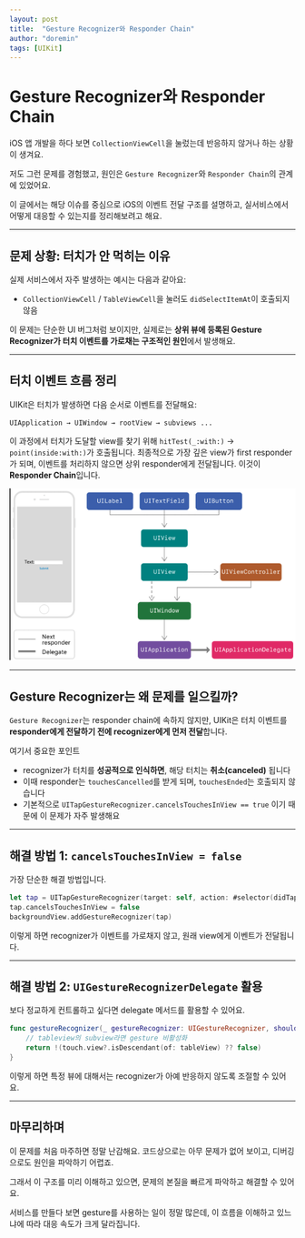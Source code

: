 ```yaml
---
layout: post
title:  "Gesture Recognizer와 Responder Chain"
author: "doremin"
tags: [UIKit]
---
```


# Gesture Recognizer와 Responder Chain

iOS 앱 개발을 하다 보면 `CollectionViewCell`을 눌렀는데 반응하지 않거나 하는 상황이 생겨요.

저도 그런 문제를 경험했고, 원인은 `Gesture Recognizer`와 `Responder Chain`의 관계에 있었어요.

이 글에서는 해당 이슈를 중심으로 iOS의 이벤트 전달 구조를 설명하고, 실서비스에서 어떻게 대응할 수 있는지를 정리해보려고 해요.

---

## 문제 상황: 터치가 안 먹히는 이유

실제 서비스에서 자주 발생하는 예시는 다음과 같아요:

- `CollectionViewCell` / `TableViewCell`을 눌러도 `didSelectItemAt`이 호출되지 않음

이 문제는 단순한 UI 버그처럼 보이지만, 실제로는 **상위 뷰에 등록된 Gesture Recognizer가 터치 이벤트를 가로채는 구조적인 원인**에서 발생해요.

---

## 터치 이벤트 흐름 정리

UIKit은 터치가 발생하면 다음 순서로 이벤트를 전달해요:

```
UIApplication → UIWindow → rootView → subviews ...
```

이 과정에서 터치가 도달할 view를 찾기 위해 `hitTest(_:with:)` → `point(inside:with:)`가 호출됩니다. 최종적으로 가장 깊은 view가 first responder가 되며, 이벤트를 처리하지 않으면 상위 responder에게 전달됩니다. 이것이 **Responder Chain**입니다.

![ResponderChain](/assets/images/2022-12-05/2022-12-05-1.png)

---

## Gesture Recognizer는 왜 문제를 일으킬까?

`Gesture Recognizer`는 responder chain에 속하지 않지만, UIKit은 터치 이벤트를 **responder에게 전달하기 전에 recognizer에게 먼저 전달**합니다.

여기서 중요한 포인트

- recognizer가 터치를 **성공적으로 인식하면**, 해당 터치는 **취소(canceled)** 됩니다
- 이때 responder는 `touchesCancelled`를 받게 되며, `touchesEnded`는 호출되지 않습니다
- 기본적으로 `UITapGestureRecognizer.cancelsTouchesInView == true` 이기 때문에 이 문제가 자주 발생해요

---

## 해결 방법 1: `cancelsTouchesInView = false`

가장 단순한 해결 방법입니다.

```swift
let tap = UITapGestureRecognizer(target: self, action: #selector(didTap))
tap.cancelsTouchesInView = false
backgroundView.addGestureRecognizer(tap)
```

이렇게 하면 recognizer가 이벤트를 가로채지 않고, 원래 view에게 이벤트가 전달됩니다.

---

## 해결 방법 2: `UIGestureRecognizerDelegate` 활용

보다 정교하게 컨트롤하고 싶다면 delegate 메서드를 활용할 수 있어요.

```swift
func gestureRecognizer(_ gestureRecognizer: UIGestureRecognizer, shouldReceive touch: UITouch) -> Bool {
    // tableview의 subview라면 gesture 비활성화
    return !(touch.view?.isDescendant(of: tableView) ?? false)
}
```

이렇게 하면 특정 뷰에 대해서는 recognizer가 아예 반응하지 않도록 조절할 수 있어요.

---

## 마무리하며

이 문제를 처음 마주하면 정말 난감해요. 코드상으로는 아무 문제가 없어 보이고, 디버깅으로도 원인을 파악하기 어렵죠. 

그래서 이 구조를 미리 이해하고 있으면, 문제의 본질을 빠르게 파악하고 해결할 수 있어요.

서비스를 만들다 보면 gesture를 사용하는 일이 정말 많은데, 이 흐름을 이해하고 있느냐에 따라 대응 속도가 크게 달라집니다.
